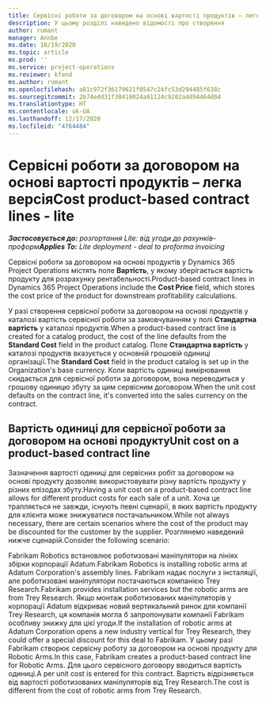 ```yaml
---
title: Сервісні роботи за договором на основі вартості продуктів – легка версія
description: У цьому розділі наведено відомості про створення
author: rumant
manager: Annbe
ms.date: 10/19/2020
ms.topic: article
ms.prod: ''
ms.service: project-operations
ms.reviewer: kfend
ms.author: rumant
ms.openlocfilehash: a81c972f36179621f0547c24fc53d294485f638c
ms.sourcegitcommit: 2b74edd31f38410024a01124c9202a4d94464d04
ms.translationtype: HT
ms.contentlocale: uk-UA
ms.lasthandoff: 12/17/2020
ms.locfileid: "4764484"
---
```

# <a name="cost-product-based-contract-lines---lite"></a><span data-ttu-id="75d5e-103">Сервісні роботи за договором на основі вартості продуктів – легка версія</span><span class="sxs-lookup"><span data-stu-id="75d5e-103">Cost product-based contract lines - lite</span></span>

<span data-ttu-id="75d5e-104">_**Застосовується до:** розгортання Lite: від угоди до рахунків-проформ_</span><span class="sxs-lookup"><span data-stu-id="75d5e-104">_**Applies To:** Lite deployment - deal to proforma invoicing_</span></span>


<span data-ttu-id="75d5e-105">Сервісні роботи за договором на основі продуктів у Dynamics 365 Project Operations містять поле **Вартість**, у якому зберігається вартість продукту для розрахунку рентабельності.</span><span class="sxs-lookup"><span data-stu-id="75d5e-105">Product-based contract lines in Dynamics 365 Project Operations include the **Cost Price** field, which stores the cost price of the product for downstream profitability calculations.</span></span>

<span data-ttu-id="75d5e-106">У разі створення сервісної роботи за договором на основі продуктів у каталозі вартість сервісної роботи за замовчуванням у полі **Стандартна вартість** у каталозі продуктів.</span><span class="sxs-lookup"><span data-stu-id="75d5e-106">When a product-based contract line is created for a catalog product, the cost of the line defaults from the **Standard Cost** field in the product catalog.</span></span> <span data-ttu-id="75d5e-107">Поле **Стандартна вартість** у каталозі продуктів вказується у основній грошовій одиниці організації.</span><span class="sxs-lookup"><span data-stu-id="75d5e-107">The **Standard Cost** field in the product catalog is set up in the Organization's base currency.</span></span> <span data-ttu-id="75d5e-108">Коли вартість одиниці вимірювання скидається для сервісної роботи за договором, вона переводиться у грошову одиницю збуту за цим сервісним договором.</span><span class="sxs-lookup"><span data-stu-id="75d5e-108">When the unit cost defaults on the contract line, it's converted into the sales currency on the contract.</span></span>

## <a name="unit-cost-on-a-product-based-contract-line"></a><span data-ttu-id="75d5e-109">Вартість одиниці для сервісної роботи за договором на основі продукту</span><span class="sxs-lookup"><span data-stu-id="75d5e-109">Unit cost on a product-based contract line</span></span>

<span data-ttu-id="75d5e-110">Зазначення вартості одиниці для сервісних робіт за договором на основі продукту дозволяє використовувати різну вартість продукту у різних епізодах збуту.</span><span class="sxs-lookup"><span data-stu-id="75d5e-110">Having a unit cost on a product-based contract line allows for different product costs for each sale of a unit.</span></span> <span data-ttu-id="75d5e-111">Хоча це трапляється не завжди, існують певні сценарії, в яких вартість продукту для клієнта може знижуватися постачальником.</span><span class="sxs-lookup"><span data-stu-id="75d5e-111">While not always necessary, there are certain scenarios where the cost of the product may be discounted for the customer by the supplier.</span></span> <span data-ttu-id="75d5e-112">Розглянемо наведений нижче сценарій.</span><span class="sxs-lookup"><span data-stu-id="75d5e-112">Consider the following scenario:</span></span>

<span data-ttu-id="75d5e-113">Fabrikam Robotics встановлює роботизовані маніпулятори на лініях збірки корпорації Adatum.</span><span class="sxs-lookup"><span data-stu-id="75d5e-113">Fabrikam Robotics is installing robotic arms at Adatum Corporation's assembly lines.</span></span> <span data-ttu-id="75d5e-114">Fabrikam надає послуги з інсталяції, але роботизовані маніпулятори постачаються компанією Trey Research.</span><span class="sxs-lookup"><span data-stu-id="75d5e-114">Fabrikam provides installation services but the robotic arms are from Trey Research.</span></span> <span data-ttu-id="75d5e-115">Якщо монтаж роботизованих маніпуляторів у корпорації Adatum відкриває новий вертикальний ринок для компанії Trey Research, ця компанія могла б запропонувати компанії Fabrikam особливу знижку для цієї угоди.</span><span class="sxs-lookup"><span data-stu-id="75d5e-115">If the installation of robotic arms at Adatum Corporation opens a new industry vertical for Trey Research, they could offer a special discount for this deal to Fabrikam.</span></span> <span data-ttu-id="75d5e-116">У цьому разі Fabrikam створює сервісну роботу за договором на основі продукту для Robotic Arms.</span><span class="sxs-lookup"><span data-stu-id="75d5e-116">In this case, Fabrikam creates a product-based contract line for Robotic Arms.</span></span> <span data-ttu-id="75d5e-117">Для цього сервісного договору вводиться вартість одиниці.</span><span class="sxs-lookup"><span data-stu-id="75d5e-117">A per unit cost is entered for this contract.</span></span> <span data-ttu-id="75d5e-118">Вартість відрізняється від вартості роботизованих маніпуляторів від Trey Research.</span><span class="sxs-lookup"><span data-stu-id="75d5e-118">The cost is different from the cost of robotic arms from Trey Research.</span></span>
